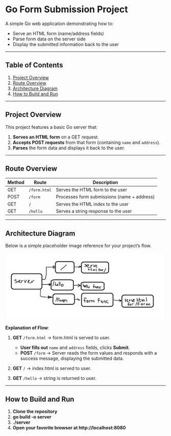 # Go Form Submission Project

A simple Go web application demonstrating how to:

- Serve an HTML form (name/address fields)
- Parse form data on the server side
- Display the submitted information back to the user

---

## Table of Contents

1. [Project Overview](#project-overview)  
2. [Route Overview](#route-overview)  
3. [Architecture Diagram](#architecture-diagram)  
4. [How to Build and Run](#how-to-build-and-run)  

---

## Project Overview

This project features a basic Go server that:

1. **Serves an HTML form** on a GET request.  
2. **Accepts POST requests** from that form (containing `name` and `address`).  
3. **Parses** the form data and displays it back to the user.  

---

## Route Overview

| **Method** | **Route** | **Description**                     |
|------------|-----------|-------------------------------------|
| GET        | `/form.html`   | Serves the HTML form to the user    |
| POST       | `/form`   | Processes form submissions (name + address) |
| GET       | `/`   | Serves the HTML index to the user |
| GET       | `/hello`   | Serves a string response to the user |
---

## Architecture Diagram

Below is a simple placeholder image reference for your project’s flow.

![Project Diagram](./Flow-overview.JPG)

**Explanation of Flow**:
1. **GET** `/form.html` -> form.html is served to user.
    - **User fills out** `name` and `address` fields, clicks **Submit**.
    - **POST** `/form` -> Server reads the form values and responds with a success message, displaying the submitted data.

2. **GET** `/` -> index.html is served to user.
3. **GET** `/hello` -> string is returned to user.

---

## How to Build and Run

1. **Clone the repository**
2. **go build -o server**
3. **./server**
4. **Open your favorite browser at http://localhost:8080**
